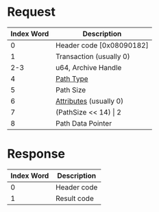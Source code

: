 # Request

| Index Word | Description                                                         |
|------------|---------------------------------------------------------------------|
| 0          | Header code \[0x08090182\]                                          |
| 1          | Transaction (usually 0)                                             |
| 2-3        | u64, Archive Handle                                                 |
| 4          | [Path Type](Filesystem_services#PathType "wikilink")                |
| 5          | Path Size                                                           |
| 6          | [Attributes](Filesystem_services#Attributes "wikilink") (usually 0) |
| 7          | (PathSize \<\< 14) \| 2                                             |
| 8          | Path Data Pointer                                                   |

# Response

| Index Word | Description |
|------------|-------------|
| 0          | Header code |
| 1          | Result code |